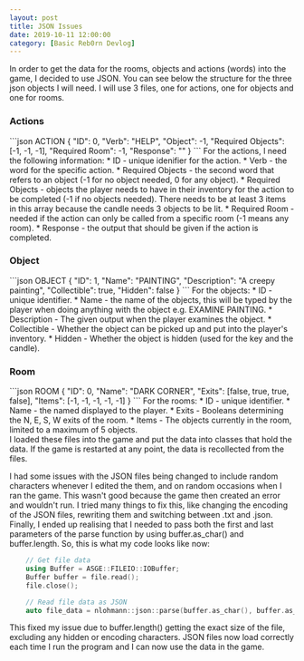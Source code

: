 ```yaml
---
layout: post
title: JSON Issues
date: 2019-10-11 12:00:00
category: [Basic Reb0rn Devlog]
---
```


In order to get the data for the rooms, objects and actions (words) into the game, I decided to use JSON. You can see below the structure for the three json objects I will need. I will use 3 files, one for actions, one for objects and one for rooms.

<h3>Actions</h3>
```json
    ACTION
    {
        "ID": 0,
        "Verb": "HELP",
        "Object": -1,
        "Required Objects": [-1, -1, -1],
        "Required Room": -1,
        "Response": ""
    }
```
For the actions, I need the following information:
* ID - unique idenifier for the action.
* Verb - the word for the specific action.
* Required Objects - the second word that refers to an object (-1 for no object needed, 0 for any object).
* Required Objects - objects the player needs to have in their inventory for the action to be completed (-1 if no objects needed). There needs to be at least 3 items in this array because the candle needs 3 objects to be lit.
* Required Room - needed if the action can only be called from a specific room (-1 means any room).
* Response - the output that should be given if the action is completed.

<h3>Object</h3>
```json
    OBJECT
    {
        "ID": 1,
        "Name": "PAINTING",
        "Description": "A creepy painting",
        "Collectible": true,
        "Hidden": false
    } 
```
For the objects:
* ID - unique identifier.
* Name - the name of the objects, this will be typed by the player when doing anything with the object e.g. EXAMINE PAINTING.
* Description - The given output when the player examines the object.
* Collectible - Whether the object can be picked up and put into the player's inventory.
* Hidden - Whether the object is hidden (used for the key and the candle).

<h3>Room</h3>
```json  
    ROOM
    {
        "ID": 0,
        "Name": "DARK CORNER",
        "Exits": [false, true, true, false],
        "Items": [-1, -1, -1, -1, -1]
    } 
```
For the rooms:
* ID - unique identifier.
* Name - the named displayed to the player.
* Exits - Booleans determining the N, E, S, W exits of the room.
* Items - The objects currently in the room, limited to a maximum of 5 objects.

<br>
I loaded these files into the game and put the data into classes that hold the data. If the game is restarted at any point, the data is recollected from the files.

I had some issues with the JSON files being changed to include random characters whenever I edited the them, and on random occasions when I ran the game. This wasn't good because the game then created an error and wouldn't run. I tried many things to fix this, like changing the encoding of the JSON files, rewriting them and switching between .txt and .json. 
Finally, I ended up realising that I needed to pass both the first and last parameters of the parse function by using buffer.as_char() and buffer.length. So, this is what my code looks like now:

```cpp
    // Get file data
    using Buffer = ASGE::FILEIO::IOBuffer;
    Buffer buffer = file.read();
    file.close();

    // Read file data as JSON
    auto file_data = nlohmann::json::parse(buffer.as_char(), buffer.as_char() + buffer.length);
```

This fixed my issue due to buffer.length() getting the exact size of the file, excluding any hidden or encoding characters.
JSON files now load correctly each time I run the program and I can now use the data in the game.